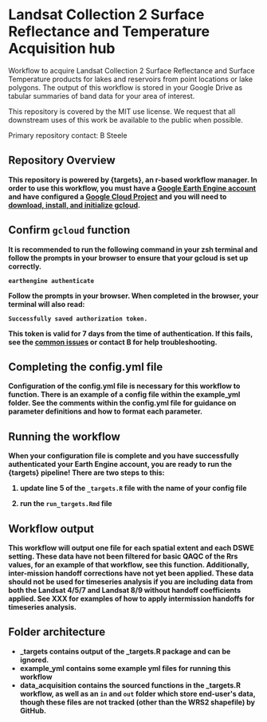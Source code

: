 # Landsat Collection 2 Surface Reflectance and Temperature Acquisition hub

Workflow to acquire Landsat Collection 2 Surface Reflectance and Surface Temperature 
products for lakes and reservoirs from point locations or lake polygons. The output 
of this workflow is stored in your Google Drive as tabular summaries of band data 
for your area of interest.

This repository is covered by the MIT use license. We request that all downstream 
uses of this work be available to the public when possible.

Primary repository contact: B Steele <b dot steele at colostate dot edu>

## Repository Overview

This repository is powered by {targets}, an r-based workflow manager. In order 
to use this workflow, you must have a [Google Earth Engine account](https://earthengine.google.com/signup/) 
and have configured a [Google Cloud Project](https://developers.google.com/earth-engine/cloud/projects) 
and you will need to 
[download, install, and initialize gcloud](https://cloud.google.com/sdk/docs/install). 

## Confirm `gcloud` function

It is recommended to run the following command in your **zsh** terminal and 
follow the prompts in  your browser to ensure that your gcloud is set up correctly.

`earthengine authenticate`

Follow the prompts in your browser. When completed in the browser, your terminal 
will also read:

`Successfully saved authorization token.`

This token is valid for 7 days from the time of authentication. If this fails,
see the [common issues](https://github.com/rossyndicate/ROSS_RS_mini_tools/blob/main/helps/CommonIssues.md) or contact B for help troubleshooting.

## Completing the config.yml file

Configuration of the config.yml file is necessary for this workflow to function.
There is an example of a config file within the example_yml folder. See the comments within
the config.yml file for guidance on parameter definitions and how to format each
parameter.

## Running the workflow

When your configuration file is complete and you have successfully authenticated 
your Earth Engine account, you are ready to run the {targets} pipeline! There are 
two steps to this:

1.  update line 5 of the `_targets.R` file with the name of your config file

2.  run the `run_targets.Rmd` file

## Workflow output

This workflow will output one file for each spatial extent and each DSWE setting.
These data have not been filtered for basic QAQC of the Rrs values, for an example 
of that workflow, see this function. Additionally, inter-mission handoff corrections
have not yet been applied. These data should not be used for timeseries analysis
if you are including data from both the Landsat 4/5/7 and Landsat 8/9 without 
handoff coefficients applied. See XXX for examples of how to apply intermission 
handoffs for timeseries analysis.

## Folder architecture

 * _targets contains output of the _targets.R package and can be ignored.
 * example_yml contains some example yml files for running this workflow
 * data_acquisition contains the sourced functions in the _targets.R workflow, as well as an
   `in` and `out` folder which store end-user's data, though these files are not tracked (other
   than the WRS2 shapefile) by GitHub.